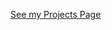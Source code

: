 <!-- # Andrew (Reynolds) Manion -->
<!-- ![text for image](/assets/images/satdepths.png) -->
[See my Projects Page](/projects/LBL.md)
